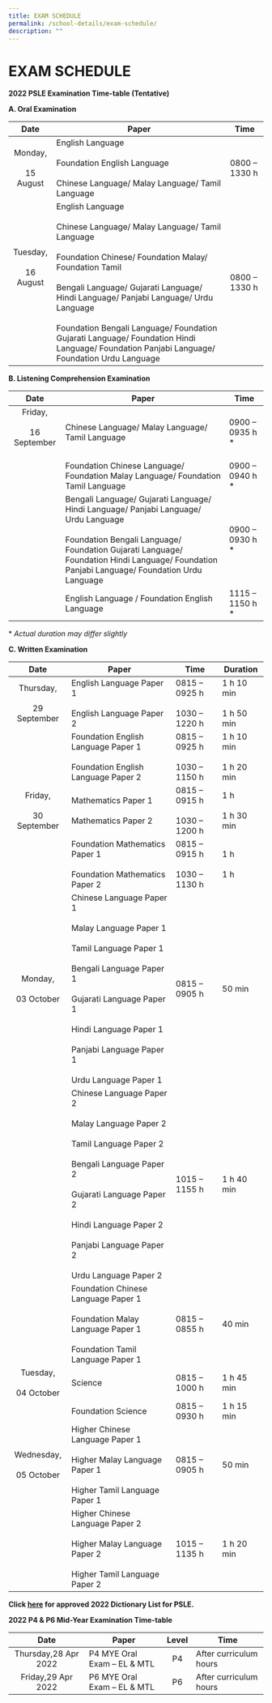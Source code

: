 ```yaml
---
title: EXAM SCHEDULE
permalink: /school-details/exam-schedule/
description: ""
---
```

# EXAM SCHEDULE

**2022 PSLE Examination Time-table (Tentative)**

**A. Oral Examination**

|                   Date                  | Paper          | Time          |
|:---------------:|------------|---------------|
|          Monday, <br><br>15 August          | English Language<br><br>Foundation English Language<br><br>Chinese Language/ Malay Language/ Tamil Language                | 0800 – 1330 h |
| Tuesday, <br><br> 16 August<br><br><br><br> | English Language<br><br>Chinese Language/ Malay Language/ Tamil Language<br><br>Foundation Chinese/ Foundation Malay/ Foundation Tamil<br><br>Bengali Language/ Gujarati Language/ Hindi Language/ Panjabi Language/ Urdu Language<br><br>Foundation Bengali Language/ Foundation Gujarati Language/ Foundation Hindi Language/ Foundation Panjabi Language/ Foundation Urdu Language | 0800 – 1330 h |

**B. Listening Comprehension Examination**

|           Date            | Paper     | Time            |
|:------------:|-----------|-----------------|
| Friday, <br><br>16 September<br><br>| Chinese Language/ Malay Language/ Tamil Language                                                                                                                                                                                    | 0900 – 0935 h \* |
|                                                  | Foundation Chinese Language/ Foundation Malay Language/ Foundation Tamil Language                                                                                                                                                   | 0900 – 0940 h \* |
|                                                  | Bengali Language/ Gujarati Language/ Hindi Language/ Panjabi Language/ Urdu Language<br><br>Foundation Bengali Language/ Foundation Gujarati Language/ Foundation Hindi Language/ Foundation Panjabi Language/ Foundation Urdu Language | 0900 – 0930 h \* |
|                                                  | English Language /  Foundation English Language                                                                                                                                                                                     | 1115 – 1150 h \* |

\* *Actual duration may differ slightly*

**C. Written Examination**

|       Date   | Paper       | Time    | Duration         |
|:-----------:|----------|-------|--------------|
| Thursday,<br><br>29 September | English Language Paper 1<br><br>English Language Paper 2                                                                                                                                                                    | 0815 – 0925 h<br><br>1030 – 1220 h | 1 h 10 min<br><br>1 h 50 min |
|                           | Foundation English Language Paper 1<br><br>Foundation English Language Paper 2                                                                                                                                              | 0815 – 0925 h<br><br>1030 – 1150 h | 1 h 10 min<br><br>1 h 20 min |
|  Friday,<br><br>30 September  | Mathematics Paper 1<br><br>Mathematics Paper 2                                                                                                                                                                              | 0815 – 0915 h<br><br>1030 – 1200 h | 1 h<br><br>1 h 30 min        |
|                           | Foundation Mathematics Paper 1<br><br>Foundation Mathematics Paper 2                                                                                                                                                        | 0815 – 0915 h<br><br>1030 – 1130 h | 1 h<br><br>1 h               |
|   Monday,<br><br>03 October   | Chinese Language Paper 1<br><br>Malay Language Paper 1 <br><br>Tamil Language Paper 1<br><br>Bengali Language Paper 1 <br><br>Gujarati Language Paper 1 <br><br>Hindi Language Paper 1<br><br>Panjabi Language Paper 1<br><br>Urdu Language Paper 1 | 0815 – 0905 h                  | 50 min                   |
|                           | Chinese Language Paper 2<br><br>Malay Language Paper 2<br><br>Tamil Language Paper 2<br><br>Bengali Language Paper 2<br><br>Gujarati Language Paper 2 <br><br>Hindi Language Paper 2<br><br>Panjabi Language Paper 2<br><br>Urdu Language Paper 2   | 1015 – 1155 h                  | 1 h 40 min               |
|                           | Foundation Chinese Language Paper 1<br><br>Foundation Malay Language Paper 1 <br><br>Foundation Tamil Language Paper 1                                                                                                          | 0815 – 0855 h                  | 40 min                   |
|   Tuesday,<br><br>04 October  | Science                                                                                                                                                                                                                 | 0815 – 1000 h                  | 1 h 45 min               |
|                           | Foundation Science                                                                                                                                                                                                      | 0815 – 0930 h                  | 1 h 15 min               |
|  Wednesday,<br><br>05 October | Higher Chinese Language Paper 1<br><br>Higher Malay Language Paper 1 <br><br>Higher Tamil Language Paper 1                                                                                                                      | 0815 – 0905 h                  | 50 min                   |
|                           | Higher Chinese Language Paper 2<br><br>Higher Malay Language Paper 2<br><br>Higher Tamil Language Paper 2                                                                                                                       | 1015 – 1135 h                  | 1 h 20 min               |

**Click <a href="/files/School%20details/list_of_dictionaries_for_examination.pdf" target="_blank">here</a> for approved 2022 Dictionary List for PSLE.**

**2022 P4 & P6 Mid-Year Examination Time-table**

| Date           | Paper        | Level  | Time               |
|:--------------:|-----------|:------:|---------|
| Thursday,28 Apr 2022 | P4 MYE Oral Exam – EL & MTL  |   P4   | After curriculum hours   |
|  Friday,29 Apr 2022  | P6 MYE Oral Exam – EL & MTL  |   P6   | After curriculum hours   |